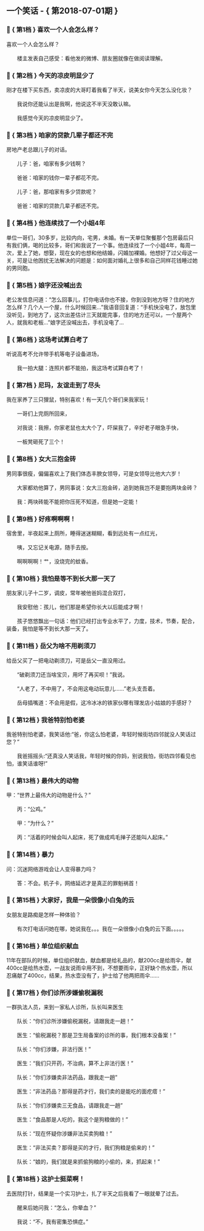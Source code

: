## 一个笑话 - { 第2018-07-01期 }
</hr>

### :jack_o_lantern: { 第1档 } 喜欢一个人会怎么样？
喜欢一个人会怎么样？<br/><br/>　　楼主发表自己感受：看他发的微博、朋友圈就像在做阅读理解。


### :jack_o_lantern: { 第2档 } 今天的凉皮明显少了
刚才在楼下买东西，卖凉皮的大哥盯着我看了半天，说美女你今天怎么没化妆？<br/><br/>　　我说你还能认出是我啊，他说这不半天没敢认嘛。<br/><br/>　　我感觉今天的凉皮明显少了。


### :jack_o_lantern: { 第3档 } 咱家的贷款几辈子都还不完
房地产老总跟儿子的对话。<br/><br/>　　儿子：爸，咱家有多少钱啊？<br/><br/>　　爸爸：咱家的钱你一辈子都花不完。<br/><br/>　　儿子：爸，那咱家有多少贷款呢？<br/><br/>　　爸爸：咱家的贷款几辈子都还不完。


### :jack_o_lantern: { 第4档 } 他连续找了一个小姐4年
单位一哥们，30多岁，比较内向，宅男，未婚。有一天单位聚餐那个包房最后只有我们俩，喝的比较多，哥们和我说了一个事。他连续找了一个小姐4年，每周一次，爱上了她，想娶，现在女的也想和他结婚，闪婚加裸婚。他想好了过父母这一关，可是让他困扰无法解决的问题是：如何面对婚礼上很多和自己同样花钱睡过她的男同胞。


### :jack_o_lantern: { 第5档 } 娘字还没喊出去
老公发信息问道：“怎么回事儿，打你电话你也不接，你到没到地方呀？住的地方怎么样？几个人一个屋，什么时候回来...”我语音回复道：“手机快没电了，放包里没听见，到地方了，这次出差估计三天就能完事，住的地方还可以，一个屋两个人，就我和老板...”娘字还没喊出去，手机没电了...


### :jack_o_lantern: { 第6档 } 这场考试算白考了
听说高考不允许带手机等电子设备进场，<br/><br/>　　我一拍大腿：连照片都不能拍，我这场考试算白考了！


### :jack_o_lantern: { 第7档 } 尼玛，友谊走到了尽头
我在家养了三只狸鼠，特别喜欢！有一天几个哥们来我家玩！<br/><br/>　　一哥们上完厕所回来，<br/><br/>　　对我说：我擦，你家老鼠也太大个了，吓屎我了，辛好老子眼急手快，<br/><br/>　　一板凳砸死了三个！


### :jack_o_lantern: { 第8档 } 女大三抱金砖
男同事很瘦，偏偏喜欢上了我们体态丰腴女领导，可是女领导比他大六岁！<br/><br/>　　大家都劝他算了，男同事说：女大三抱金砖，追到她我岂不是要抱两块金砖？<br/><br/>　　我：两块砖能不能把你压死不知道，但是她一定能！


### :jack_o_lantern: { 第9档 } 好疼啊啊啊！
宿舍里，半夜起来上厕所，睡得迷迷糊糊，看到远处有一点红光，<br/><br/>　　咦，又忘记关电源，随手去按。<br/><br/>　　啊啊啊啊！艹，没烧完的蚊香。


### :jack_o_lantern: { 第10档 } 我怕是等不到长大那一天了
朋友家儿子十二岁，调皮，常年被他爸妈混合双打，<br/><br/>　　我安慰他：孩儿，他们那是希望你长大以后能成才啊！<br/><br/>　　孩子悠悠飘出一句话：他们已经打出专业水平了，力度，技术，节奏，配合，装备，我怕是等不到长大那一天了。


### :jack_o_lantern: { 第11档 } 岳父为啥不用剃须刀
给岳父买了一把电动剃须刀，可是岳父一直没用过。<br/><br/>　　“破剃须刀还当啥宝贝，用坏了再买呗！”我说。<br/><br/>　　“人老了，不中用了，不会用这电动玩意儿……”老头支吾着。<br/><br/>　　岳母插嘴道：不会用是假，这冷冰冰的铁家伙哪有理发店小姑娘的手感好？


### :jack_o_lantern: { 第12档 } 我爸特别怕老婆
我爸特别怕老婆，我笑话他:“爸，你这么怕老婆，年轻时候街坊四邻就没人笑话过您？”<br/><br/>　　我爸摇摇头:“还真没人笑话我，年轻时候的你妈，别说我怕，街坊四邻看见也怕，谁笑话谁呀!”


### :jack_o_lantern: { 第13档 } 最伟大的动物
甲：“世界上最伟大的动物是什么？”<br/><br/>　　丙：“公鸡。”<br/><br/>　　甲：“为什么？”<br/><br/>　　丙：“活着的时候会叫人起床，死了做成鸡毛掸子还能叫人起床。”


### :jack_o_lantern: { 第14档 } 暴力
问：沉迷网络游戏会让人变得暴力吗？<br/><br/>　　答：不会。机子卡，网络延迟才是真正的罪魁祸首！


### :jack_o_lantern: { 第15档 } 大家好，我是一朵很像小白兔的云
女朋友是路痴是怎样一种体验？<br/><br/>　　有次打电话问她在哪，她说我在。。。我在一朵很像小白兔的云下面。。。。。


### :jack_o_lantern: { 第16档 } 单位组织献血
11年在部队的时候，单位组织献血，献血都是给礼品的，献200cc是给雨伞，献400cc是给热水壶，一战友说雨伞用不到，不想要雨伞，正好缺个热水壶，所以忍痛献了400cc，结果，热水壶没有了，护士给了他两把雨伞……<br/>


### :jack_o_lantern: { 第17档 } 你们诊所涉嫌偷税漏税
一群执法人员，来到一家私人诊所，队长叫来医生<br/><br/>　　队长：“你们诊所涉嫌偷税漏税，请跟我走一趟！”<br/><br/>　　医生：“偷税漏税？那是卫生局备案的诊所的事，我们根本没备案！”<br/><br/>　　队长：“你们涉嫌，非法行医！”<br/><br/>　　医生：“我们只开药，不治病，算不上非法行医！”<br/><br/>　　队长：“你们涉嫌卖非法药品，跟我走一趟”<br/><br/>　　医生：“非法药品？那得是药才行，我们卖的是能吃的面疙瘩！”<br/><br/>　　队长：“你们涉嫌卖三无食品，请跟我走一趟”<br/><br/>　　医生：“食品那是人吃的，我这个是狗粮做的！”<br/><br/>　　队长：“现在怀疑你涉嫌非法买卖狗粮！”<br/><br/>　　医生：“非法买卖？那得是买的才行，我们狗粮是偷来的！”<br/><br/>　　队长：“娘的，我们就是来抓偷狗粮的小偷的，来，抓起来！”


### :jack_o_lantern: { 第18档 } 这护士挺菜啊！
去医院打针，结果是一个实习护士，扎了半天之后我看了一眼就晕了过去。<br/><br/>　　醒来后她问我：“怎么，你晕血？”<br/><br/>　　我说：“不，我有密集恐惧症。”


